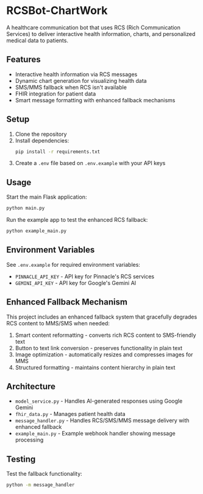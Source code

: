 # RCSBot-ChartWork

A healthcare communication bot that uses RCS (Rich Communication Services) to deliver interactive health information, charts, and personalized medical data to patients.

## Features

- Interactive health information via RCS messages
- Dynamic chart generation for visualizing health data
- SMS/MMS fallback when RCS isn't available
- FHIR integration for patient data
- Smart message formatting with enhanced fallback mechanisms

## Setup

1. Clone the repository
2. Install dependencies:
   ```bash
   pip install -r requirements.txt
   ```
3. Create a `.env` file based on `.env.example` with your API keys

## Usage

Start the main Flask application:
```bash
python main.py
```

Run the example app to test the enhanced RCS fallback:
```bash
python example_main.py
```

## Environment Variables

See `.env.example` for required environment variables:
- `PINNACLE_API_KEY` - API key for Pinnacle's RCS services
- `GEMINI_API_KEY` - API key for Google's Gemini AI

## Enhanced Fallback Mechanism

This project includes an enhanced fallback system that gracefully degrades RCS content to MMS/SMS when needed:

1. Smart content reformatting - converts rich RCS content to SMS-friendly text
2. Button to text link conversion - preserves functionality in plain text
3. Image optimization - automatically resizes and compresses images for MMS
4. Structured formatting - maintains content hierarchy in plain text

## Architecture

- `model_service.py` - Handles AI-generated responses using Google Gemini
- `fhir_data.py` - Manages patient health data
- `message_handler.py` - Handles RCS/SMS/MMS message delivery with enhanced fallback
- `example_main.py` - Example webhook handler showing message processing

## Testing

Test the fallback functionality:
```bash
python -m message_handler
```